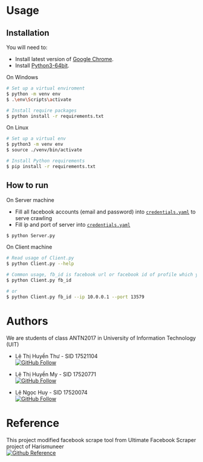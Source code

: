 # Usage
## Installation
You will need to:
- Install latest version of [Google Chrome](https://www.google.com/chrome/).
- Install [Python3-64bit](https://www.python.org/downloads/).  

On Windows
```bash
# Set up a virtual enviroment
$ python -m venv env
$ .\env\Scripts\activate

# Install require packages
$ python install -r requirements.txt
```

On Linux
```bash
# Set up a virtual env
$ python3 -m venv env
$ source ./venv/bin/activate

# Install Python requirements
$ pip install -r requirements.txt
```

## How to run  
On Server machine
- Fill all facebook accounts (email and password) into [`credentials.yaml`](credentials.yaml) to serve crawling
- Fill ip and port of server into [`credentials.yaml`](credentials.yaml)
```bash
$ python Server.py
```

On Client machine
```bash
# Read usage of Client.py
$ python Client.py --help

# Common usage, fb_id is facebook url or facebook id of profile which you want to detect
$ python Client.py fb_id

# or
$ python Client.py fb_id --ip 10.0.0.1 --port 13579
```

# Authors
We are students of class ANTN2017 in University of Information Technology (UIT)
- Lê Thị Huyền Thư - SID 17521104  
[![GitHub Follow](https://img.shields.io/badge/Follow-Thu%20Le%20Thi%20Huyen-blue)](https://github.com/HuyenThu123456789)

- Lê Thị Huyền My - SID 17520771  
[![GitHub Follow](https://img.shields.io/badge/Follow-My%20Le%20Thi%20Huyen-blue)](https://github.com/Huy3nMy)


- Lê Ngọc Huy - SID 17520074  
[![GitHub Follow](https://img.shields.io/badge/Follow-Huy%20Le%20Ngoc-blue)](https://github.com/huykingsofm)

# Reference
This project modified facebook scrape tool from Ultimate Facebook Scraper project of Harismuneer  
[![Github Reference](https://img.shields.io/badge/reference-Ultimate--Facebook--Scraper-green)](https://github.com/harismuneer/Ultimate-Facebook-Scraper)
